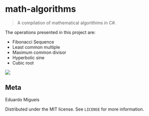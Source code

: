 # math-algorithms
> A compilation of mathematical algorithims in C#.

The operations presented in this project are:
- Fibonacci Sequence
- Least common multiple
- Maximum common divisor
- Hyperbolic sine
- Cubic root

![](../header.png)

## Meta

Eduardo Migueis

Distributed under the MIT license. See `LICENSE` for more information.